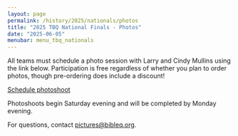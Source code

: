 ```yaml
---
layout: page
permalink: /history/2025/nationals/photos
title: "2025 TBQ National Finals - Photos"
date: "2025-06-05"
menubar: menu_tbq_nationals
---
```


All teams must schedule a photo session with Larry and Cindy Mullins using the link below. Participation is free regardless of whether you plan to order photos, though pre-ordering does include a discount!

<a href="https://docs.google.com/forms/d/e/1FAIpQLSfuSPMisGj8Im5XPibjvgjFvGIfZfOJpDQk5eqlQ_VyWyt2Fw/viewform" class="button is-primary">Schedule photoshoot</a>

Photoshoots begin Saturday evening and will be completed by Monday evening.

For questions, contact [pictures@bibleq.org](mailto:pictures@bibleq.org).

